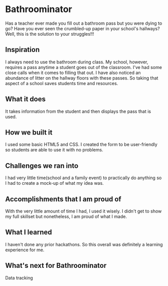 # Bathroominator

Has a teacher ever made you fill out a bathroom pass but you were dying to go? Have you ever seen the crumbled-up paper in your school's hallways?  Well, this is the solution to your struggles!!! 
## Inspiration

I always need to use the bathroom during class. My school, however, requires a pass anytime a student goes out of the classroom. I've had some close calls when it comes to filling that out. I have also noticed an abundance of litter on the hallway floors with these passes. So taking that aspect of a school saves students time and resources. 
## What it does
It takes information from the student and then displays the pass that is used. 
## How we built it
I used some basic HTML5 and CSS. I created the form to be user-friendly so students are able to use it with no problems.
## Challenges we ran into
I had very little time(school and a family event) to practically do anything so I had to create a mock-up of what my idea was.
## Accomplishments that I am proud of
With the very little amount of time I had, I used it wisely. I didn't get to show my full skillset but nonetheless, I am proud of what I made.
## What I learned
I haven't done any prior hackathons. So this overall was definitely a learning experience for me.
## What's next for Bathroominator
Data tracking
